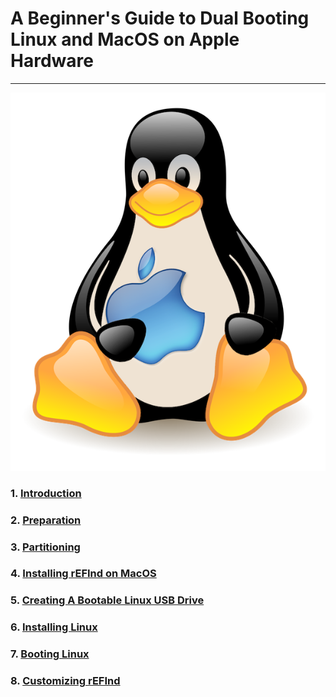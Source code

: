 # **A Beginner's Guide to Dual Booting Linux and MacOS on Apple Hardware**
---
![](pages/images/tuxmac.png)
### 1. [Introduction](pages/Introduction.md)

### 2. [Preparation](pages/Preparation.md)

### 3. [Partitioning](pages/Partitioning.md)

### 4. [Installing rEFInd on MacOS](pages/macrefind.md)

### 5. [Creating A Bootable Linux USB Drive](pages/linuxusb.md)

### 6. [Installing Linux](pages/linuxinstall.md)

### 7. [Booting Linux](pages/bootlinux.md)

### 8. [Customizing rEFInd](pages/finaltouches.md)
